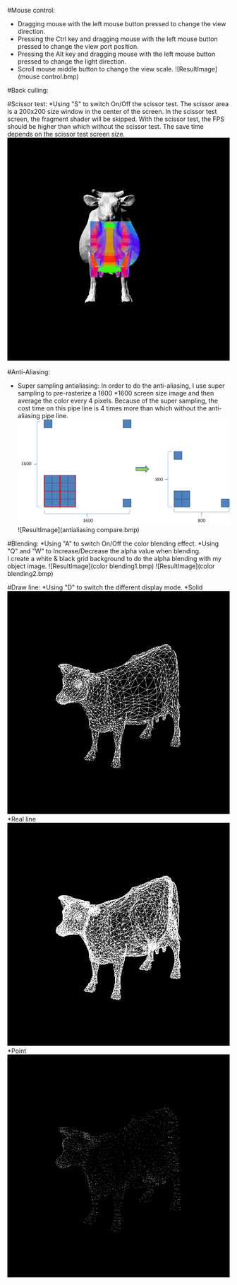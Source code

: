 

#Mouse control:
* Dragging mouse with the left mouse button pressed to change the view direction.
* Pressing the Ctrl key and dragging mouse with the left mouse button pressed to change the view port position.
* Pressing the Alt key and dragging mouse with the left mouse button pressed to change the light direction.
* Scroll mouse middle button to change the view scale.
![ResultImage](mouse control.bmp)

#Back culling:

#Scissor test:
*Using "S" to switch On/Off the scissor test. The scissor area is a 200x200 size window in the center of the screen.
In the scissor test screen, the fragment shader will be skipped. With the scissor test, the FPS should be higher than which without the scissor test. 
The save time depends on the scissor test screen size. 
![ResultImage](scissortest.bmp)


#Anti-Aliasing:
* Super sampling antialiasing:
In order to do the anti-aliasing, I use super sampling to pre-rasterize a 1600 *1600 screen size image and then average the color every 4 pixels.
Because of the super sampling, the cost time on this pipe line is 4 times more than which without the anti-aliasing pipe line.
![ResultImage](supersampling.bmp)
![ResultImage](antialiasing compare.bmp)


#Blending:
*Using "A" to switch On/Off the color blending effect.
*Using "Q" and "W" to Increase/Decrease the alpha value when blending.  
I create a white & black grid background to do the alpha blending with my object image. 
![ResultImage](color blending1.bmp)
![ResultImage](color blending2.bmp)

#Draw line:
*Using "D" to switch the different display mode. 
*Solid
![ResultImage](solidline1.bmp)
*Real line
![ResultImage](realline.bmp)
*Point
![ResultImage](point.bmp)